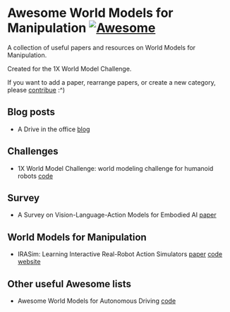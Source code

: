 # Awesome World Models for Manipulation [![Awesome](https://cdn.rawgit.com/sindresorhus/awesome/d7305f38d29fed78fa85652e3a63e154dd8e8829/media/badge.svg)](https://github.com/sindresorhus/awesome)

A collection of useful papers and resources on World Models for Manipulation.

Created for the 1X World Model Challenge.

If you want to add a paper, rearrange papers, or create a new category, please [contribue](contributing.md) :^)


## Blog posts


- A Drive in the office [blog](https://blog.comma.ai/a-drive-in-the-office/)


## Challenges

- 1X World Model Challenge: world modeling challenge for humanoid robots [code](https://github.com/1x-technologies/1xgpt) 

## Survey

- A Survey on Vision-Language-Action Models for Embodied AI [paper](https://arxiv.org/abs/2405.14093) 


## World Models for Manipulation

- IRASim: Learning Interactive Real-Robot Action Simulators [paper](https://arxiv.org/pdf/2406.14540) [code](https://github.com/bytedance/IRASim) [website](https://gen-irasim.github.io)



## Other useful Awesome lists

- Awesome World Models for Autonomous Driving [code](https://github.com/LMD0311/Awesome-World-Model)
